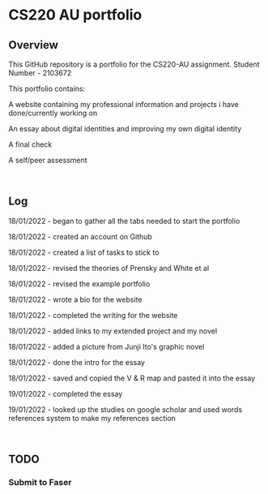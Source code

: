 # CS220 AU portfolio
## Overview
This GitHub repository is a portfolio for the CS220-AU assignment.
Student Number - 2103672

This portfolio contains:

A website containing my professional information and projects i have done/currently working on

An essay about digital identities and improving my own digital identity

A final check 

A self/peer assessment

<br>


## Log
18/01/2022 - began to gather all the tabs needed to start the portfolio

18/01/2022 - created an account on Github

18/01/2022 - created a list of tasks to stick to

18/01/2022 - revised the theories of Prensky and White et al

18/01/2022 - revised the example portfolio 

18/01/2022 - wrote a bio for the website 

18/01/2022 - completed the writing for the website

18/01/2022 - added links to my extended project and my novel 

18/01/2022 - added a picture from Junji Ito's graphic novel

18/01/2022 - done the intro for the essay

18/01/2022 - saved and copied the V & R map and pasted it into the essay

19/01/2022 - completed the essay

19/01/2022 - looked up the studies on google scholar and used words references system to make my references section


<br>

## TODO
### Submit to Faser
